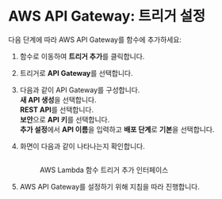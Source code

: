 # AWS API Gateway: 트리거 설정

다음 단계에 따라 AWS API Gateway를 함수에 추가하세요:

1. 함수로 이동하여 **트리거 추가**를 클릭합니다.
2. 트리거로 **API Gateway**를 선택합니다.
3. 다음과 같이 API Gateway를 구성합니다.\
   **새 API 생성**을 선택합니다.\
   **REST API**를 선택합니다.\
   **보안**으로 **API 키**를 선택합니다.\
   **추가 설정**에서 **API 이름**을 입력하고 **배포 단계**로 **기본**을 선택합니다.
4. 화면이 다음과 같이 나타나는지 확인합니다.

    <figure><img src="https://lh4.googleusercontent.com/MsJp0QG0nnTA4xr4uwH1L3cpSGMqEuDY-LnSpJUqIZKzpq8ZUL332aBGEYJOa2pjZ466lqJGxDYluJo0-XRzd7AHSkPdEFKEbG-AoCmQVFL79DBWdJNXI3mqBVOmRX242Xu9jEl8OBb2ovj2xLPliixrD3xrQVukrYyH2VSWKvk-RkZ_LYuEaCV-CA" alt=""><figcaption><p>AWS Lambda 함수 트리거 추가 인터페이스</p></figcaption></figure>
5. AWS API Gateway를 설정하기 위해 지침을 따라 진행합니다.